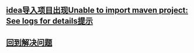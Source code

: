 

















## [idea导入项目出现Unable to import maven project: See logs for details提示](./idea导入项目出现Unable_to_import_maven_project_See_logs_for_details提示.md)









## [回到解决问题](../index.md)